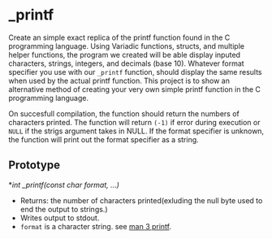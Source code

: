 # \_printf
Create an simple exact replica of the printf function found in the C programming language. Using Variadic functions, structs, and multiple helper functions, the program we created will be able display inputed characters, strings, integers, and decimals (base 10). Whatever format specifier you use with our `_printf`  function, should display the same results when used by the actual printf function. This project is to show an alternative method of creating your very own simple printf function in the C programming language.

On succesfull compilation, the function should return the numbers of characters printed.
The function will return `(-1)` if error during execution or `NULL` if the strigs argument takes in NULL.
If the format specifier is unknown, the function will print out the format specifier as a string.

## Prototype
**int \_printf(const char *format, ...)**
- Returns: the number of characters printed(exluding the null byte used to end the output to strings.)
- Writes output to stdout.
- `format` is a character string. see [man 3 printf](https://man7.org/linux/man-pages/man3/printf.3.html).
